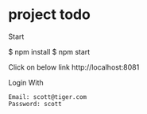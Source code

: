 # project todo 

Start 

$ npm install
$ npm start

Click on below link
http://localhost:8081

Login With

```
Email: scott@tiger.com
Password: scott

```
